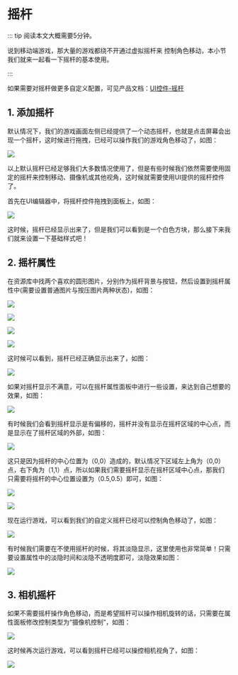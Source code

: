# 摇杆

::: tip 阅读本文大概需要5分钟。

说到移动端游戏，那大量的游戏都绕不开通过虚拟摇杆来 控制角色移动，本小节我们就来一起看一下摇杆的基本使用。

:::

如果需要对摇杆做更多自定义配置，可见产品文档：[UI控件-摇杆](https://docs.ark.online/UI/UIWidget-Joystick.html)

## 1. 添加摇杆

默认情况下，我们的游戏画面左侧已经提供了一个动态摇杆，也就是点击屏幕会出现一个摇杆，这时候进行拖拽，已经可以操作我们的游戏角色移动了，如图：

![](https://cdn.233xyx.com/1681135525340_725.gif)

以上默认摇杆已经足够我们大多数情况使用了，但是有些时候我们依然需要使用固定的摇杆来控制移动、摄像机或其他视角，这时候就需要使用UI提供的摇杆控件了。

首先在UI编辑器中，将摇杆控件拖拽到面板上，如图：

![](https://cdn.233xyx.com/1681135525955_605.PNG)

这时候，摇杆已经显示出来了，但是我们可以看到是一个白色方块，那么接下来我们就来设置一下基础样式吧！

## 2. 摇杆属性

在资源库中找两个喜欢的圆形图片，分别作为摇杆背景与按钮，然后设置到摇杆属性中(需要设置普通图片与按压图片两种状态)，如图：

![](https://cdn.233xyx.com/1681135526261_839.PNG)

![](https://cdn.233xyx.com/1681135525541_048.PNG)

![](https://cdn.233xyx.com/1681135526260_920.png)

![](https://cdn.233xyx.com/1681135525848_044.png)

这时候可以看到，摇杆已经正确显示出来了，如图：

![](https://cdn.233xyx.com/1681135525746_975.png)

如果对摇杆显示不满意，可以在摇杆属性面板中进行一些设置，来达到自己想要的效果，如图：

![](https://cdn.233xyx.com/1681135525796_025.png)

有时候我们会看到摇杆显示是有偏移的，摇杆并没有显示在摇杆区域的中心点，而是显示在了摇杆区域的外部，如图：

![](https://cdn.233xyx.com/1681135525440_148.png)

这只是因为摇杆的中心位置为（0,0）造成的，默认情况下区域左上角为（0,0）点，右下角为（1,1）点，所以如果我们需要摇杆显示在摇杆区域中心点，那我们只需要将摇杆的中心位置设置为（0.5,0.5）即可，如图：

![](https://cdn.233xyx.com/1681135525644_650.png)

![](https://cdn.233xyx.com/1681135868168_903.png)

现在运行游戏，可以看到我们的自定义摇杆已经可以控制角色移动了，如图：

![](https://cdn.233xyx.com/1681135525901_282.gif)

有时候我们需要在不使用摇杆的时候，将其淡隐显示，这里使用也非常简单！只需要设置属性中的淡隐时间和淡隐不透明度即可，淡隐效果如图：

![](https://cdn.233xyx.com/1681135525696_094.gif)

## 3. 相机摇杆

如果不需要摇杆操作角色移动，而是希望摇杆可以操作相机旋转的话，只需要在属性面板修改控制类型为“摄像机控制”，如图：

![](https://cdn.233xyx.com/1681135525592_094.png)

这时候再次运行游戏，可以看到摇杆已经可以操控相机视角了，如图：

![](https://cdn.233xyx.com/1681135525490_780.gif)
